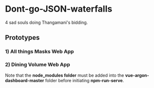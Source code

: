 # Dont-go-JSON-waterfalls
4 sad souls doing Thangamani's bidding.
## Prototypes
### 1) All things Masks Web App

### 2) Dining Volume Web App
Note that the **node_modules folder** must be added into the **vue-argon-dashboard-master** folder before initiating **npm-run-serve**.
